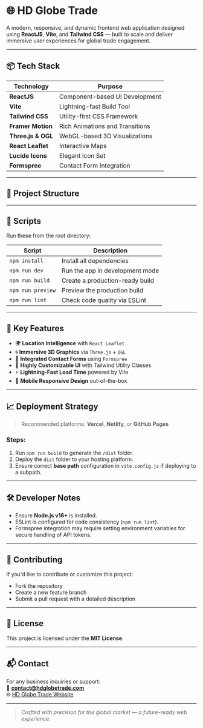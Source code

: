 # 🌐 HD Globe Trade

A modern, responsive, and dynamic frontend web application designed using **ReactJS**, **Vite**, and **Tailwind CSS** — built to scale and deliver immersive user experiences for global trade engagement.

---

## 📦 Tech Stack

| Technology          | Purpose                                |
|---------------------|----------------------------------------|
| **ReactJS**         | Component-based UI Development         |
| **Vite**            | Lightning-fast Build Tool              |
| **Tailwind CSS**    | Utility-first CSS Framework            |
| **Framer Motion**   | Rich Animations and Transitions        |
| **Three.js & OGL**  | WebGL-based 3D Visualizations          |
| **React Leaflet**   | Interactive Maps                       |
| **Lucide Icons**    | Elegant Icon Set                       |
| **Formspree**       | Contact Form Integration               |

---

## 🚀 Project Structure


---

## 📂 Scripts

Run these from the root directory:

| Script           | Description                           |
|------------------|---------------------------------------|
| `npm install`    | Install all dependencies              |
| `npm run dev`    | Run the app in development mode       |
| `npm run build`  | Create a production-ready build       |
| `npm run preview`| Preview the production build          |
| `npm run lint`   | Check code quality via ESLint         |

---

## 📍 Key Features

- 🌍 **Location Intelligence** with `React Leaflet`
- 🌀 **Immersive 3D Graphics** via `Three.js` + `OGL`
- 💬 **Integrated Contact Forms** using `Formspree`
- 🎨 **Highly Customizable UI** with Tailwind Utility Classes
- ⚡ **Lightning-Fast Load Time** powered by Vite
- 📱 **Mobile Responsive Design** out-of-the-box

---

## 📈 Deployment Strategy

> Recommended platforms: **Vercel**, **Netlify**, or **GitHub Pages**

### Steps:
1. Run `npm run build` to generate the `/dist` folder.
2. Deploy the `dist` folder to your hosting platform.
3. Ensure correct **base path** configuration in `vite.config.js` if deploying to a subpath.

---

## 🛠️ Developer Notes

- Ensure **Node.js v16+** is installed.
- ESLint is configured for code consistency (`npm run lint`).
- Formspree integration may require setting environment variables for secure handling of API tokens.

---

## 🤝 Contributing

If you'd like to contribute or customize this project:
- Fork the repository
- Create a new feature branch
- Submit a pull request with a detailed description

---

## 🧾 License

This project is licensed under the **MIT License**.

---

## 📬 Contact

For any business inquiries or support:  
📧 **contact@hdglobetrade.com**  
🌐 [HD Globe Trade Website](#)

---

> _Crafted with precision for the global market — a future-ready web experience._
